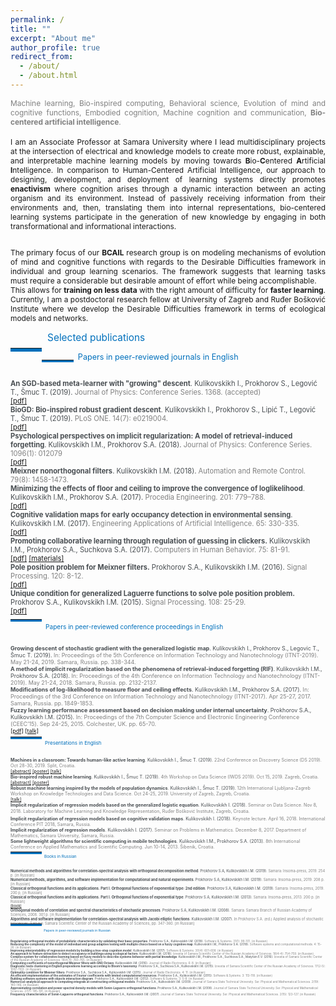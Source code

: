 ```yaml
---
permalink: /
title: ""
excerpt: "About me"
author_profile: true
redirect_from: 
  - /about/
  - /about.html
---
```



<div style ="text-align: justify;">
<span style ="color:gray; font-size:85%; ">
Machine learning, Bio-inspired computing, Behavioral science, Evolution of mind and cognitive functions, Embodied cognition, Machine cognition and communication, <strong>Bio-centered artificial intelligence</strong>. 
</span><br><br>

<span style ="font-size:85%; ">
I am an Associate Professor at Samara University where I lead multidisciplinary projects at the intersection of electrical and knowledge models to create more robust, explainable, and interpretable  machine learning models by  moving towards <b>B</b>io-<b>C</b>entered <b>A</b>rtificial <b>I</b>ntelligence. In comparison to Human-Centered Artificial Intelligence, our approach to designing, development, and deployment of learning systems directly promotes <strong>enactivism</strong> where cognition arises through a dynamic interaction between an acting organism and its environment. Instead of passively receiving information from their environments and, then, translating them into internal representations, bio-centered learning systems participate in the generation of new knowledge by engaging in both transformational and informational interactions.<br><br>

The primary focus of our <b>BCAIL</b> research group is on modeling mechanisms of evolution of mind and cognitive functions with regards to the Desirable Difficulties  framework in individual and group learning scenarios. The framework suggests that learning tasks must require a considerable but desirable amount of effort while being accomplishable.  
This allows for <strong>training on less data</strong> with the right amount of difficulty for <strong>faster learning</strong>. Currently, I am a postdoctoral research fellow at University of Zagreb and Ruđer Bošković Institute where we develop the Desirable Difficulties framework in terms of ecological models and networks.  
</span>
</div>

<p style="float:left;">
    <hr style="float:left; border-bottom: 5px solid #0070bc; width: 10%; clear: none; position: relative; top: 1.0em;"/>
</p>
<a name="publications"></a>
<div style="font-size:110%; color: #0070bc">
    &nbsp; Selected publications
</div>



<p style="float:left;">
    <hr style="float:left; border-bottom: 3px solid #0070bc; width: 10%; clear: none; position: relative; top: 0.85em;"/>
</p>
<div style="font-size:90%; color: #0070bc;">
&nbsp; Papers in peer-reviewed journals in English
</div>
<p id="short-spaced" style="line-height: 5%;">
<br>
</p>

<span style ="font-size:80%; ">
<span style="color:#494e52">
<b>An SGD-based meta-learner with "growing" descent</b>.
Kulikovskikh I., Prokhorov S., Legović T., Šmuc T. (2019). 
<span style="color:gray">
Journal of Physics: Conference Series. 1368. (accepted)<br>
<a href="https://ilonakulikovskikh.github.io/files/kulikovskikh2019.pdf">[pdf]</a><br>
<span style="color:#494e52">
<b>BioGD: Bio-inspired robust gradient descent</b>.
Kulikovskikh I., Prokhorov S., Lipić T., Legović T., Šmuc T. (2019). 
<span style="color:gray">
PLoS ONE. 14(7): e0219004.<br>
<a href="https://ilonakulikovskikh.github.io/files/kulikovskikh2019_1.pdf">[pdf]</a><br>
<span style="color:#494e52">
<b>Psychological perspectives on implicit regularization: A model of retrieval-induced forgetting</b>.
<span style="color:#494e52">
Kulikovskikh I.M., Prokhorov S.A. (2018). 
<span style="color:gray">
Journal of Physics: Conference Series. 1096(1): 012079<br>
<a href="https://ilonakulikovskikh.github.io/files/kulikovskikh2018.pdf">[pdf]</a><br>
<span style="color:#494e52">
<b>Meixner nonorthogonal filters</b>.
Kulikovskikh I.M. (2018). 
<span style="color:gray">
Automation and Remote Control. 79(8): 1458-1473.<br>
<span style="color:#494e52">
<b>Minimizing the effects of floor and ceiling to improve the convergence of loglikelihood</b>.
Kulikovskikh I.M., Prokhorov S.A. (2017). 
<span style="color:gray">
Procedia Engineering. 201: 779–788.<br>
<a href="https://ilonakulikovskikh.github.io/files/kulikovskikh2017_1.pdf">[pdf]</a><br>
<span style="color:#494e52">
<b>Cognitive validation maps for early occupancy detection in environmental sensing</b>.
Kulikovskikh I.M. (2017). 
<span style="color:gray">
Engineering Applications of Artificial Intelligence. 65: 330-335.<br>
<a href="https://ilonakulikovskikh.github.io/files/kulikovskikh2017_2.pdf">[pdf]</a><br>
<span style="color:#494e52">
<b>Promoting collaborative learning through regulation of guessing in clickers.</b>
Kulikovskikh I.M., Prokhorov S.A., Suchkova S.A. (2017). 
<span style="color:gray">
Computers in Human Behavior. 75: 81-91.<br>
<a href="https://ilonakulikovskikh.github.io/files/kulikovskikh2017.pdf">[pdf]</a>
<a href="https://ilonakulikovskikh.github.io/files/materials_kulikovskikh2017.pdf">[materials]</a><br>
<span style="color:#494e52">
<b>Pole position problem for Meixner filters.</b>
Prokhorov S.A., Kulikovskikh I.M. (2016).
<span style="color:gray">
Signal Processing. 120: 8-12.<br>
<a href="https://ilonakulikovskikh.github.io/files/prokhorov2016.pdf">[pdf]</a><br>
<span style="color:#494e52">
<b>Unique condition for generalized  Laguerre functions to solve pole position problem. </b>
Prokhorov S.A., Kulikovskikh I.M. (2015).
<span style="color:gray">
Signal Processing. 108: 25-29. <br>
<a href="https://ilonakulikovskikh.github.io/files/prokhorov2015.pdf">[pdf]</a><br>


<p style="float:left;">
    <hr style="float:left; border-bottom: 3px solid #0070bc; width: 10%; clear: none; position: relative; top: -0.5em;"/>
</p>

<div style="font-size:90%; color: #0070bc;">
&nbsp; Papers in peer-reviewed conference proceedings in English
</div>
<p id="short-spaced" style="line-height: 5%;">
<br>
</p>

<span style ="font-size:80%; ">
<span style="color:#494e52">
<b> Growing descent of stochastic gradient with
the generalized logistic map</b>.
Kulikovskikh I., Prokhorov S., Legovic T., Šmuc T. (2019). 
<span style="color:gray">
In: Proceedings of the 5th Conference on Information Technology and
Nanotechnology (ITNT-2019). May 21-24, 2019. Samara, Russia. pp. 338-344.<br>
<span style="color:#494e52">
<b> A method of implicit regularization based on the phenomena of
retrieval-induced forgetting (RIF)</b>.
Kulikovskikh I.M., Prokhorov S.A. (2018). 
<span style="color:gray">
In: Proceedings of the 4th Conference on Information Technology and
Nanotechnology (ITNT-2019). May 21-24, 2018. Samara, Russia. pp. 2132-2137.<br>
<span style="color:#494e52">
<b> Modifications of log-likelihood to measure floor and ceiling
effects</b>.
Kulikovskikh I.M., Prokhorov S.A. (2017). 
<span style="color:gray">
In: Proceedings of the 3rd Conference on Information Technology and Nanotechnology
(ITNT-2017). Apr 25-27, 2017. Samara, Russia. pp. 1849-1853.<br>
<span style="color:#494e52">
<b> Fuzzy learning performance assessment based on decision
making under internal uncertainty</b>.
Prokhorov S.A., Kulikovskikh I.M. (2015). 
<span style="color:gray">
In: Proceedings of the 7th Computer Science and Electronic
Engineering Conference (CEEC’15). Sep 24-25, 2015. Colchester, UK. pp. 65-70.<br>
<a href="https://ilonakulikovskikh.github.io/files/prokhorov2015_1.pdf">[pdf]</a>
<a href="https://ilonakulikovskikh.github.io/files/talk_prokhorov2015_1.pdf">[talk]</a><br>
 
 <p style="float:left;">
     <hr style="float:left; border-bottom: 3px solid #0070bc; width: 10%; clear: none; position: relative; top: -0.5em;"/>
 </p>
 <div style="font-size:90%; color: #0070bc;">
 &nbsp; Presentations in English
 </div>
 <p id="short-spaced" style="line-height: 5%;">
 <br>
 </p>
 
 <span style ="font-size:80%; ">
 <span style="color:#494e52">
 <b> Machines in a classroom: Towards human-like active learning</b>. 
 Kulikovskikh I., Šmuc T. (2019).
<span style="color:gray">
 22nd Conference on Discovery Science (DS 2019). Oct 28-30, 2019. Split, Croatia.<br>
 <a href="https://ilonakulikovskikh.github.io/files/abst_kulikovskikh2019_2.pdf">[abstract]</a>
<a href="https://ilonakulikovskikh.github.io/files/post_kulikovskikh2019_2.pdf">[poster]</a>
<a href="https://prezi.com/view/ivikvBr4IXjZAlXW4QoX/">[talk]</a><br>
 <span style="color:#494e52">
 <b> Bio-inspired robust machine learning</b>.
 Kulikovskikh I., Šmuc T. (2019).
 <span style="color:gray">
 4th Workshop on Data Science (IWDS 2019). Oct 15, 2019. Zagreb, Croatia.<br>
 <a href="https://ilonakulikovskikh.github.io/files/abst_kulikovskikh2019.pdf">[abstract]</a>
 <a href="https://ilonakulikovskikh.github.io/files/post_kulikovskikh2019.pdf">[poster]</a><br>
 <span style="color:#494e52">
  <b> Robust machine learning inspired by the models of population dynamics</b>.
  Kulikovskikh I., Šmuc T. (2019).
  <span style="color:gray">
12th International Ljubljana-Zagreb Workshop on Knowledge Technologies and Data Science. Oct
24-25, 2019. University of Zagreb, Zagreb, Croatia.<br>
 <a href="https://ilonakulikovskikh.github.io/files/talk_kulikovskikh2019_1.pdf">[talk]</a><br>
<span style="color:#494e52">
<b> Implicit regularization of regression models based on the generalized logistic
equation</b>.
Kulikovskikh I. (2018).
  <span style="color:gray">
Seminar on Data Science. Nov 8, 2018. Laboratory for Machine Learning and Knowledge
Representation, Ruđer Bošković Institute, Zagreb, Croatia.<br>
<span style="color:#494e52">
<b> Implicit regularization of regression models based on cognitive validation maps</b>.
Kulikovskikh I. (2018).
  <span style="color:gray">
Keynote lecture. April 16, 2018. International Conference PIT 2018, Samara, Russia.<br>
 <span style="color:#494e52">
 <b> Implicit regularization of regression models</b>.
 Kulikovskikh I. (2017).
 <span style="color:gray">
 Seminar on Problems in Mathematics.
December 8, 2017. Department of Mathematics, Samara University, Samara, Russia.<br>
 <span style="color:#494e52">
 <b> Some lightweight algorithms for scientific computing in mobile technologies</b>.
 Kulikovskikh I.M., Prokhorov S.A. (2013).
 <span style="color:gray">
 8th International Conference on Applied Mathematics and Scientific Computing. Jun 10-14, 2013. Šibenik, Croatia.<br>

<p style="float:left;">
     <hr style="float:left; border-bottom: 3px solid #0070bc; width: 10%; clear: none; position: relative; top: -0.5em;"/>
 </p>
 <div style="font-size:90%; color: #0070bc;">
 &nbsp; Books in Russian
 </div>
 <p id="short-spaced" style="line-height: 5%;">
 <br>
 </p>
 
 <span style ="font-size:80%; ">
 <span style="color:#494e52">
 <b> Numerical methods and algorithms for correlation-spectral analysis with orthogonal decomposition method</b>. 
 Prokhorov S.A, Kulikovskikh I.M. (2019).
<span style="color:gray">
Samara: Insoma-press, 2019. 254 p. [in Russian]<br>
<span style="color:#494e52">
 <b> Numerical methods, algorithms, and software implementation
for computational and natural experiments</b>. 
 Prokhorov S.A, Kulikovskikh I.M. (2019).
<span style="color:gray">
Samara: Insoma-press, 2019. 208 p. [in Russian]<br>
<span style="color:#494e52">
 <b> Classical orthogonal functions and its applications. Part I. Orthogonal functions of exponential type: 2nd edition</b>. 
 Prokhorov S.A, Kulikovskikh I.M. (2019).
<span style="color:gray">
Samara: Insoma-press, 2019. 200 p. [in Russian]<br>
<span style="color:#494e52">
 <b> Classical orthogonal functions and its applications. Part I. Orthogonal functions of exponential type</b>. 
 Prokhorov S.A, Kulikovskikh I.M. (2013).
<span style="color:gray">
Samara: Insoma-press, 2013. 200 p. [in Russian]<br>
<a href="https://ilonakulikovskikh.github.io/files/book_kulikovskikh2013.pdf">[book]</a><br>
<span style="color:#494e52">
<b> Orthogonal models of correlation and spectral characteristics of stochastic processes</b>. 
 Prokhorov S.A, Kulikovskikh I.M. (2008).
<span style="color:gray">
Samara: Samara Branch of Russian Academy of Sciences, 2008. 301 p. [in Russian]<br>
<span style="color:#494e52">
<b> Algorithms and software implementation for correlation-spectral analysis with Jacobi elliptic functions</b>. 
 Kulikovskikh I.M. (2007).
<span style="color:gray">
In Prokhorov S.A. (ed.) Applied analysis of stochastic processes.
Samara: Samara Scientific Center of the Russian Academy of Sciences, pp. 347-360. [in Russian]<br>

<p style="float:left;">
    <hr style="float:left; border-bottom: 3px solid #0070bc; width: 10%; clear: none; position: relative; top: -1.5em;"/>
</p>
<div style="font-size:90%; color: #0070bc;">
&nbsp; Papers in peer-reviewed journals in Russian
</div>
<p id="short-spaced" style="line-height: 5%;">
<br>
</p>

<span style ="font-size:80%; ">
<span style="color:#494e52">
<b>Regularizing orthogonal models of probabilistic characteristics by validating their basic properties</b>.
Prokhorov S.A., Kulikovskikh I.M. (2018).
<span style="color:gray">
Software & Systems. 31(1): 99-101. [in Russian]<br>
<span style="color:#494e52">
<b>Reducing the complexity of the model of individual
and group adaptive testing with multiple choice based on a fuzzy cognitive map</b>.
Kulikovskikh I.M., Prokhorov S.A. (2018).
<span style="color:gray">
Software systems and computational methods. 4: 15-26. [in Russian]<br>
<span style="color:#494e52">
<b>Improving interpretability of regression models by building a tree-step cognition model</b>.
Kulikovskikh I.M. (2017).
<span style="color:gray">
Software & Systems. 30(4): 601-608. [in Russian]<br>
<span style="color:#494e52">
<b>An approach to feature extraction to detect occupancy in buildings using ecological factors</b>.
Kulikovskikh I.M. (2016).
<span style="color:gray">
Izvestia of Samara Scientific Center of the Russian Academy of Sciences. 18(4-4): 754-759. [in Russian]<br>
<span style="color:#494e52">
<b>Complex system for collaborative learning based on fuzzy models to describe systems behavior with partial knowledge</b>.
Kulikovskikh I.M., Prokhorov S.A., Suchkova S.A., Matytsin E.V. (2016).
<span style="color:gray">
Izvestia of Samara Scientific Center of the Russian Academy of Sciences. 18(4-4): 760-765. [in Russian]<br>
<span style="color:#494e52">
<b>Computing coefficients of nonorthogonal Meixner filters with GNU Octave</b>.
Kulikovskikh I.M. (2016).
<span style="color:gray">
Journal of Radio Electronics. 6: 8. [in Russian]<br>
<span style="color:#494e52">
<b>Diagnostic tests clustering in English prepositions learning according to Bloom’s taxonomy</b>.
Prokhorov S.A., Suchkova S.A., Kulikovskikh I.M. (2015).
<span style="color:gray">
Izvestia of Samara Scientific Center of the Russian Academy of Sciences. 17(2-5): 1097-1103. [in Russian]<br>
<span style="color:#494e52">
<b>Optimality condition for Meixner filters</b>.
Prokhorov S.A., Suchkova S.A., Kulikovskikh I.M. (2015).
<span style="color:gray">
Journal of Radio Electronics. 4: 11. [in Russian]<br>
<span style="color:#494e52">
<b>An efficient implementation of the estimates of Fourier coefficients with limited computational resources</b>.
Prokhorov S.A., Kulikovskikh I.M. (2015).
<span style="color:gray">
Software & Systems. 3: 113-118. [in Russian]<br>
<span style="color:#494e52">
<b>Building software systems with objects interaction diagram</b>.
Prokhorov S.A., Kulikovskikh I.M. (2012).
<span style="color:gray">
Software & Systems. 3: 5-8. [in Russian]<br>
<span style="color:#494e52">
<b>Numerical-analytical approach to computing integrals at constructing orthogonal models</b>.
Prokhorov S.A., Kulikovskikh I.M. (2009).
<span style="color:gray">
Journal of Samara State Technical University. Ser. Physical and Mathematical Sciences. 2(19): 140-146. [in Russian]<br>
<span style="color:#494e52">
<b>Approximating correlation and power spectral density models with Sonin-Laguerre orthogonal functions</b>.
Prokhorov S.A., Kulikovskikh I.M. (2008).
<span style="color:gray">
Journal of Samara State Technical University. Ser. Physical and Mathematical Sciences. 2(17): 185-191. [in Russian]<br>
<span style="color:#494e52">
<b>Frequency characteristics of Sonin-Laguerre orthogonal functions</b>.
Prokhorov S.A., Kulikovskikh I.M. (2007).
<span style="color:gray">
Journal of Samara State Technical University. Ser. Physical and Mathematical Sciences. 2(15): 123-127. [in Russian]<br>
